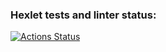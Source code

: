 ### Hexlet tests and linter status:
[![Actions Status](https://github.com/NikolyKa/ansible-project-76/workflows/hexlet-check/badge.svg)](https://github.com/NikolyKa/ansible-project-76/actions)